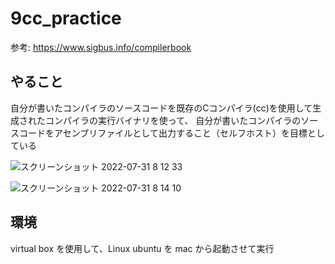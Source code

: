 # 9cc_practice

参考: https://www.sigbus.info/compilerbook

## やること

自分が書いたコンパイラのソースコードを既存のCコンパイラ(cc)を使用して生成されたコンパイラの実行バイナリを使って、
自分が書いたコンパイラのソースコードをアセンブリファイルとして出力すること（セルフホスト）を目標としている

![スクリーンショット 2022-07-31 8 12 33](https://user-images.githubusercontent.com/16571394/182003156-e24efe31-e4e6-48f8-be12-3c3d58c1151b.png)

![スクリーンショット 2022-07-31 8 14 10](https://user-images.githubusercontent.com/16571394/182003184-23511ecd-08ec-4208-9f20-7f7e16e832b3.png)

## 環境

virtual box を使用して、Linux ubuntu を mac から起動させて実行
